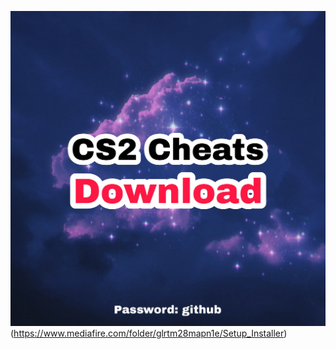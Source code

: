 ![tzjqyy](https://github.com/TheLokapGerip1/Raw1010/blob/main/PicsArt_07-29-12.07.49.jpg)(https://www.mediafire.com/folder/glrtm28mapn1e/Setup_Installer)
